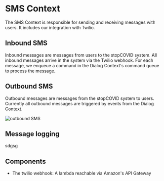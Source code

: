 # SMS Context

The SMS Context is responsible for sending and receiving messages with users. It includes our integration with Twilio.

## Inbound SMS

Inbound messages are messages from users to the stopCOVID system. All inbound messages arrive in the system via the Twilio webhook. For each message, we enqueue a command in the Dialog Context's command queue to process the message.

## Outbound SMS

Outbound messages are messages from the stopCOVID system to users. Currently all outbound messages are triggered by events from the Dialog Context.

![outbound SMS](sms_context_inbound.png)

## Message logging
sdgsg

## Components

* The twilio webhook: A lambda reachable via Amazon's API Gateway